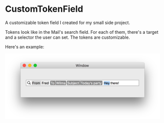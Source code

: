 # CustomTokenField

A customizable token field I created for my small side project.

Tokens look like in the Mail's search field. For each of them, there's a target and a selector the user can set. The tokens are customizable.

Here's an example:

![alt tag](https://raw.githubusercontent.com/evgenybaskakov/CustomTokenField/master/CustomTokenField/CustomTokenFieldExample.png)
